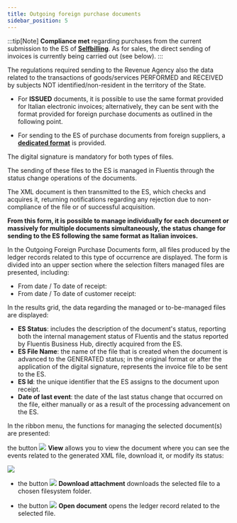 ```yaml
---
title: Outgoing foreign purchase documents
sidebar_position: 5
---
```


:::tip[Note]
**Compliance met** regarding purchases from the current submission to the ES of [**Selfbilling**](/docs/finance-area/e-invoice/auto-invoice/auto-invoice-generation).
As for sales, the direct sending of invoices is currently being carried out (see below).
:::


The regulations required sending to the Revenue Agency also the data related to the transactions of goods/services PERFORMED and RECEIVED by subjects NOT identified/non-resident in the territory of the State.

- For **ISSUED** documents, it is possible to use the same format provided for Italian electronic invoices; alternatively, they can be sent with the format provided for foreign purchase documents as outlined in the following point.

- For sending to the ES of purchase documents from foreign suppliers, a **[dedicated format](/docs/finance-area/declarations/declarations/electronic-invoice-for-foreign)** is provided.

The digital signature is mandatory for both types of files.

The sending of these files to the ES is managed in Fluentis through the status change operations of the documents.

The XML document is then transmitted to the ES, which checks and acquires it, returning notifications regarding any rejection due to non-compliance of the file or of successful acquisition.

**From this form, it is possible to manage individually for each document or massively for multiple documents simultaneously, the status change for sending to the ES following the same format as Italian invoices.**

In the Outgoing Foreign Purchase Documents form, all files produced by the ledger records related to this type of occurrence are displayed. The form is divided into an upper section where the selection filters managed files are presented, including:


- From date / To date of receipt:
- From date / To date of customer receipt:

In the results grid, the data regarding the managed or to-be-managed files are displayed:


- **ES Status**: includes the description of the document's status, reporting both the internal management status of Fluentis and the status reported by Fluentis Business Hub, directly acquired from the ES.
- **ES File Name**: the name of the file that is created when the document is advanced to the GENERATED status; in the original format or after the application of the digital signature, represents the invoice file to be sent to the ES.
- **ES Id**: the unique identifier that the ES assigns to the document upon receipt.
- **Date of last event**: the date of the last status change that occurred on the file, either manually or as a result of the processing advancement on the ES.

In the ribbon menu, the functions for managing the selected document(s) are presented:

the button ![](/img/neutral/common/view.png) **View** allows you to view the document where you can see the events related to the generated XML file, download it, or modify its status:

![](/img/it-it/finance-area/sdi-documents/outgoing-foreign-purchase-documents/image02.png)

- the button ![](/img/it-it/finance-area/sdi-documents/outgoing-foreign-purchase-documents/image03.png) **Download attachment** downloads the selected file to a chosen filesystem folder.

- the button ![](/img/it-it/finance-area/sdi-documents/outgoing-foreign-purchase-documents/image04.png) **Open document** opens the ledger record related to the selected file.
